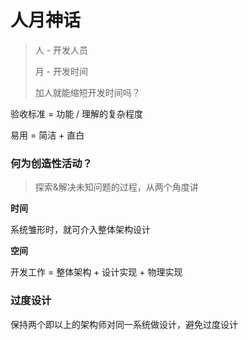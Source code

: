 # 人月神话

> 人 - 开发人员
>
> 月 - 开发时间
>
> 
>
> 加人就能缩短开发时间吗？



验收标准 = 功能 / 理解的复杂程度

易用 = 简洁 + 直白



### 何为创造性活动？

> 探索&解决未知问题的过程，从两个角度讲

**时间**

系统雏形时，就可介入整体架构设计

**空间**

开发工作 = 整体架构 + 设计实现 + 物理实现



### 过度设计

保持两个即以上的架构师对同一系统做设计，避免过度设计





